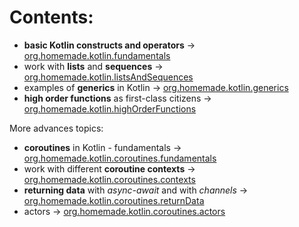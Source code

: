 # Contents:

* **basic Kotlin constructs and operators** -> [org.homemade.kotlin.fundamentals](src/main/kotlin/org/homemade/kotlin/fundamentals)
* work with **lists** and **sequences** -> [org.homemade.kotlin.listsAndSequences](src/main/kotlin/org/homemade/kotlin/listsAndSequences)
* examples of **generics** in Kotlin -> [org.homemade.kotlin.generics](src/main/kotlin/org/homemade/kotlin/generics)
* **high order functions** as first-class citizens -> [org.homemade.kotlin.highOrderFunctions](src/main/kotlin/org/homemade/kotlin/highOrderFunctions)

More advances topics:
* **coroutines** in Kotlin - fundamentals -> [org.homemade.kotlin.coroutines.fundamentals](src/main/kotlin/org/homemade/kotlin/coroutines/fundamentals)
* work with different **coroutine contexts** -> [org.homemade.kotlin.coroutines.contexts](src/main/kotlin/org/homemade/kotlin/coroutines/contexts)
* **returning data** with _async-await_ and with _channels_ -> [org.homemade.kotlin.coroutines.returnData](src/main/kotlin/org/homemade/kotlin/coroutines/returnData)
* actors -> [org.homemade.kotlin.coroutines.actors](src/main/kotlin/org/homemade/kotlin/coroutines/actors)